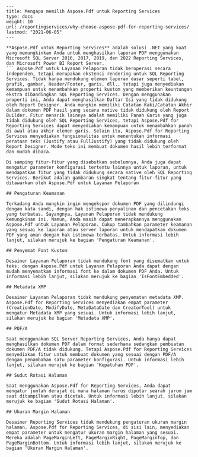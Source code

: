 ```
---
title: Mengapa memilih Aspose.Pdf untuk Reporting Services
type: docs
weight: 10
url: /reportingservices/why-choose-aspose-pdf-for-reporting-services/
lastmod: "2021-06-05"
---

**Aspose.Pdf untuk Reporting Services** adalah solusi .NET yang kuat yang memungkinkan Anda untuk menghasilkan laporan PDF menggunakan Microsoft SQL Server 2016, 2017, 2019, dan 2022 Reporting Services, dan Microsoft Power BI Report Server.
``` Aspose.Pdf untuk Layanan Pelaporan tidak beroperasi secara independen, tetapi merupakan ekstensi rendering untuk SQL Reporting Services. Tidak hanya mendukung elemen laporan dasar seperti tabel, grafik, gambar, Header/Footer, garis, dll., tetapi juga menyediakan kemampuan untuk menambahkan properti kustom yang memberikan keuntungan ekstra dibandingkan SQL Reporting Services. Dengan menggunakan properti ini, Anda dapat menghasilkan Daftar Isi yang tidak didukung oleh Report Designer. Anda mungkin memiliki Catatan Kaki/Catatan Akhir dalam dokumen PDF hasil yang secara native tidak didukung oleh Report Builder. Fitur menarik lainnya adalah memiliki Panah Garis yang juga tidak didukung oleh SQL Reporting Services, tetapi Aspose.Pdf for Reporting Services dapat menyediakan kemampuan untuk menambahkan panah di awal atau akhir elemen garis. Selain itu, Aspose.Pdf for Reporting Services menyediakan fungsionalitas untuk menentukan informasi perataan teks (Justify atau FullJustify) yang tidak didukung oleh Report Designer. Mode teks ini membuat dokumen hasil lebih terformat dan mudah dibaca.

Di samping fitur-fitur yang disebutkan sebelumnya, Anda juga dapat mengatur parameter konfigurasi tertentu lainnya untuk laporan, untuk mendapatkan fitur yang tidak didukung secara native oleh SQL Reporting Services. Berikut adalah gambaran singkat tentang fitur-fitur yang ditawarkan oleh Aspose.Pdf untuk Layanan Pelaporan

## Pengaturan Keamanan

Terkadang Anda mungkin ingin mengekspor dokumen PDF yang dilindungi dengan kata sandi, dengan hak istimewa penyalinan dan pencetakan teks yang terbatas. Sayangnya, Layanan Pelaporan tidak mendukung kemungkinan ini. Namun, Anda masih dapat menerapkannya menggunakan Aspose.Pdf untuk Layanan Pelaporan. Cukup tambahkan parameter keamanan yang sesuai ke laporan atau server laporan untuk mendapatkan dokumen PDF yang aman dengan hak istimewa terbatas. Untuk informasi lebih lanjut, silakan merujuk ke bagian 'Pengaturan Keamanan'.

## Penyemat Font Kustom

Desainer Layanan Pelaporan tidak mendukung font yang disematkan untuk teks; dengan Aspose.Pdf untuk Layanan Pelaporan Anda dapat dengan mudah menyematkan informasi font ke dalam dokumen PDF Anda. Untuk informasi lebih lanjut, silakan merujuk ke bagian 'IsFontEmbedded'.

## Metadata XMP

Desainer Layanan Pelaporan tidak mendukung penyematan metadata XMP. Aspose.Pdf for Reporting Services menyediakan empat parameter (CreationDate, ModifyDate, MetaDataDate dan CreatorTool) untuk mengatur Metadata XMP yang sesuai. Untuk informasi lebih lanjut, silakan merujuk ke bagian 'Metadata XMP'.

## PDF/A

Saat menggunakan SQL Server Reporting Services, Anda hanya dapat menghasilkan dokumen PDF dalam format sederhana sedangkan pembuatan dokumen PDF/A tidak didukung. Tetapi Aspose.Pdf for Reporting Services menyediakan fitur untuk membuat dokumen yang sesuai dengan PDF/A dengan penambahan satu parameter konfigurasi. Untuk informasi lebih lanjut, silakan merujuk ke bagian 'Kepatuhan PDF'.

## Sudut Rotasi Halaman

Saat menggunakan Aspose.Pdf for Reporting Services, Anda dapat mengatur jumlah derajat di mana halaman harus diputar searah jarum jam saat ditampilkan atau dicetak. Untuk informasi lebih lanjut, silakan merujuk ke bagian 'Sudut Rotasi Halaman'.

## Ukuran Margin Halaman

Desainer Reporting Services tidak mendukung pengaturan ukuran margin halaman. Aspose.Pdf for Reporting Services, di sisi lain, menyediakan empat parameter untuk mengatur ukuran margin halaman yang sesuai. Mereka adalah PageMarginLeft, PageMarginRight, PageMarginTop, dan PageMarginBottom. Untuk informasi lebih lanjut, silakan merujuk ke bagian 'Ukuran Margin Halaman'.